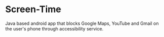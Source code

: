 # Screen-Time
Java based android app that blocks Google Maps, YouTube and Gmail on the user's phone through accessibility service.

